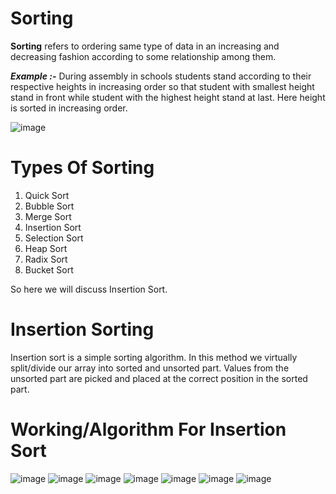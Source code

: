 # Sorting
**Sorting** refers to ordering same type of data in an increasing and decreasing fashion according to some relationship among them.

***Example :-*** During assembly in schools students stand according to their respective heights in increasing order so that student with smallest height stand in front while student with the highest height stand at last. Here height is sorted in increasing order. 

![image](https://user-images.githubusercontent.com/71928146/137345394-5fd6269c-ec5c-4e02-897a-4787856add25.png)

# Types Of Sorting
1) Quick Sort
2) Bubble Sort
3) Merge Sort
4) Insertion Sort
5) Selection Sort
6) Heap Sort
7) Radix Sort
8) Bucket Sort

So here we will discuss Insertion Sort.

# Insertion Sorting
Insertion sort is a simple sorting algorithm. In this method we virtually split/divide our array into sorted and unsorted part. Values from the unsorted part are picked and placed at the correct position in the sorted part.

# Working/Algorithm For Insertion Sort

![image](https://user-images.githubusercontent.com/71928146/139216843-237e6b3e-3524-4214-8a6b-6399a58ddd8d.png)
![image](https://user-images.githubusercontent.com/71928146/139217139-f951bb28-b5cc-4c5a-b005-f666cfa7c180.png)
![image](https://user-images.githubusercontent.com/71928146/139217377-ef1a6fff-93d1-48b9-92b5-51b8fc4a6e20.png)
![image](https://user-images.githubusercontent.com/71928146/139217516-514f4af0-fe43-412b-a138-9ab04c17ad31.png)
![image](https://user-images.githubusercontent.com/71928146/139249486-74cc00a7-8af1-4f76-83f3-1bd4e1a1549c.png)
![image](https://user-images.githubusercontent.com/71928146/139249619-ec902c42-d12a-49a1-baa7-2097dc88bac7.png)
![image](https://user-images.githubusercontent.com/71928146/139249736-5cc35596-df89-43f1-9998-5acde19920cd.png)




